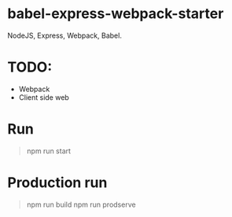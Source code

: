 # babel-express-webpack-starter

NodeJS, Express, Webpack, Babel.

# TODO:

* Webpack
* Client side web

# Run

>npm run start

# Production run

>npm run build
>npm run prodserve
